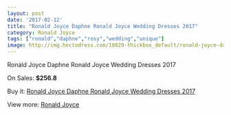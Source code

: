```yaml
---
layout: post
date: '2017-02-12'
title: "Ronald Joyce Daphne Ronald Joyce Wedding Dresses 2017"
category: Ronald Joyce
tags: ["ronald","daphne","rosy","wedding","unique"]
image: http://img.hectodress.com/18829-thickbox_default/ronald-joyce-daphne-ronald-joyce-wedding-dresses-2012.jpg
---
```

Ronald Joyce Daphne Ronald Joyce Wedding Dresses 2017

On Sales: **$256.8**
<a href="https://www.hectodress.com/ronald-joyce/8870-ronald-joyce-daphne-ronald-joyce-wedding-dresses-2012.html"><amp-img layout="responsive" width="600" height="600" src="//img.hectodress.com/18829-thickbox_default/ronald-joyce-daphne-ronald-joyce-wedding-dresses-2012.jpg" alt="Ronald Joyce Daphne Ronald Joyce Wedding Dresses 2017 0" /></a>
<a href="https://www.hectodress.com/ronald-joyce/8870-ronald-joyce-daphne-ronald-joyce-wedding-dresses-2012.html"><amp-img layout="responsive" width="600" height="600" src="//img.hectodress.com/18831-thickbox_default/ronald-joyce-daphne-ronald-joyce-wedding-dresses-2012.jpg" alt="Ronald Joyce Daphne Ronald Joyce Wedding Dresses 2017 1" /></a>
<a href="https://www.hectodress.com/ronald-joyce/8870-ronald-joyce-daphne-ronald-joyce-wedding-dresses-2012.html"><amp-img layout="responsive" width="600" height="600" src="//img.hectodress.com/18830-thickbox_default/ronald-joyce-daphne-ronald-joyce-wedding-dresses-2012.jpg" alt="Ronald Joyce Daphne Ronald Joyce Wedding Dresses 2017 2" /></a>

Buy it: [Ronald Joyce Daphne Ronald Joyce Wedding Dresses 2017](https://www.hectodress.com/ronald-joyce/8870-ronald-joyce-daphne-ronald-joyce-wedding-dresses-2012.html "Ronald Joyce Daphne Ronald Joyce Wedding Dresses 2017")

View more: [Ronald Joyce](https://www.hectodress.com/149-ronald-joyce "Ronald Joyce")